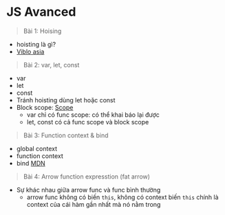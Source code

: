 # JS Avanced
> Bài 1: Hoising
- hoisting là gì?
- [Viblo asia](https://viblo.asia/p/hoisting-javascript-WAyK8RmmlxX)
> Bài 2: var, let, const
- var
- let
- const
- Tránh hoisting dùng let hoặc const
- Block scope: [Scope](https://youtu.be/-tNsGSafGXg)
    + var chỉ có func scope: có thể khai báo lại được
    + let, const có cả func scope và block scope
> Bài 3: Function context & bind
- global context
- function context
- bind [MDN](https://developer.mozilla.org/en-US/docs/Web/JavaScript/Reference/Global_Objects/Function/bind)
> Bài 4: Arrow function expresstion (fat arrow)
- Sự khác nhau giữa arrow func và func bình thường
    + arrow func không có biến `this`, không có context biến `this` chính là context của cái hàm gần nhất mà nó nằm trong
